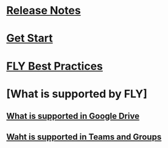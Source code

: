 ﻿# [Release Notes](new-and-improved-features-in-the-fly.md)
# [Get Start](about-the-fly-user-guide.md)
# [FLY Best Practices](fly-best-practices.md)
# [What is supported by FLY]
## [What is supported in Google Drive](data-mappings-for-google-drive-migration.md)
## [Waht is supported in Teams and Groups](groups-and-teams-support-list.md)
